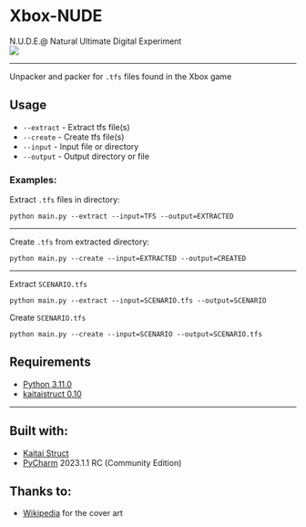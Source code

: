 # Xbox-NUDE

N.U.D.E.@ Natural Ultimate Digital Experiment<br/>
![](https://upload.wikimedia.org/wikipedia/en/d/d3/N.U.D.E.%40Natural_Ultimate_Digital_Experiment_Coverart.png)

---
Unpacker and packer for `.tfs` files found in the Xbox game

## Usage
- `--extract` - Extract tfs file(s)
- `--create` - Create tfs file(s)
- `--input` - Input file or directory
- `--output` - Output directory or file

### Examples:

Extract `.tfs` files in directory:
```batch
python main.py --extract --input=TFS --output=EXTRACTED
```
---

Create `.tfs` from extracted directory:
```batch
python main.py --create --input=EXTRACTED --output=CREATED
```

---

Extract `SCENARIO.tfs`
```batch
python main.py --extract --input=SCENARIO.tfs --output=SCENARIO
```

Create `SCENARIO.tfs`
```batch
python main.py --create --input=SCENARIO --output=SCENARIO.tfs
```

## Requirements
* [Python 3.11.0](https://www.python.org/downloads/release/python-3110/)
* [kaitaistruct 0.10](https://pypi.org/project/kaitaistruct/0.10/)

---

## Built with:
 - [Kaitai Struct](https://kaitai.io/)
 - [PyCharm](https://www.jetbrains.com/pycharm/) 2023.1.1 RC (Community Edition)

## Thanks to:
 - [Wikipedia](https://en.wikipedia.org/wiki/N.U.D.E.@_Natural_Ultimate_Digital_Experiment) for the cover art
